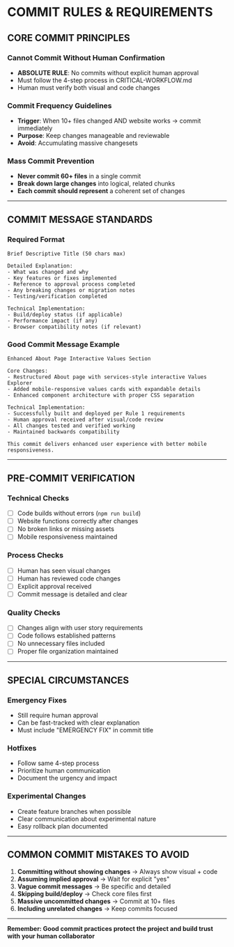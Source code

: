 # COMMIT RULES & REQUIREMENTS

## CORE COMMIT PRINCIPLES

### Cannot Commit Without Human Confirmation
- **ABSOLUTE RULE**: No commits without explicit human approval
- Must follow the 4-step process in CRITICAL-WORKFLOW.md
- Human must verify both visual and code changes

### Commit Frequency Guidelines
- **Trigger**: When 10+ files changed AND website works → commit immediately
- **Purpose**: Keep changes manageable and reviewable
- **Avoid**: Accumulating massive changesets

### Mass Commit Prevention
- **Never commit 60+ files** in a single commit
- **Break down large changes** into logical, related chunks
- **Each commit should represent** a coherent set of changes

---

## COMMIT MESSAGE STANDARDS

### Required Format
```
Brief Descriptive Title (50 chars max)

Detailed Explanation:
- What was changed and why
- Key features or fixes implemented  
- Reference to approval process completed
- Any breaking changes or migration notes
- Testing/verification completed

Technical Implementation:
- Build/deploy status (if applicable)
- Performance impact (if any)
- Browser compatibility notes (if relevant)
```

### Good Commit Message Example
```
Enhanced About Page Interactive Values Section

Core Changes:
- Restructured About page with services-style interactive Values Explorer
- Added mobile-responsive values cards with expandable details
- Enhanced component architecture with proper CSS separation

Technical Implementation:
- Successfully built and deployed per Rule 1 requirements
- Human approval received after visual/code review
- All changes tested and verified working
- Maintained backwards compatibility

This commit delivers enhanced user experience with better mobile responsiveness.
```

---

## PRE-COMMIT VERIFICATION

### Technical Checks
- [ ] Code builds without errors (`npm run build`)
- [ ] Website functions correctly after changes
- [ ] No broken links or missing assets
- [ ] Mobile responsiveness maintained

### Process Checks  
- [ ] Human has seen visual changes
- [ ] Human has reviewed code changes
- [ ] Explicit approval received
- [ ] Commit message is detailed and clear

### Quality Checks
- [ ] Changes align with user story requirements
- [ ] Code follows established patterns
- [ ] No unnecessary files included
- [ ] Proper file organization maintained

---

## SPECIAL CIRCUMSTANCES

### Emergency Fixes
- Still require human approval
- Can be fast-tracked with clear explanation
- Must include "EMERGENCY FIX" in commit title

### Hotfixes
- Follow same 4-step process
- Prioritize human communication
- Document the urgency and impact

### Experimental Changes
- Create feature branches when possible
- Clear communication about experimental nature
- Easy rollback plan documented

---

## COMMON COMMIT MISTAKES TO AVOID

1. **Committing without showing changes** → Always show visual + code
2. **Assuming implied approval** → Wait for explicit "yes"
3. **Vague commit messages** → Be specific and detailed
4. **Skipping build/deploy** → Check core files first
5. **Massive uncommitted changes** → Commit at 10+ files
6. **Including unrelated changes** → Keep commits focused

---

**Remember: Good commit practices protect the project and build trust with your human collaborator**
